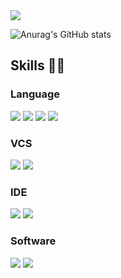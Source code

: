 <img src="https://capsule-render.vercel.app/api?type=Waving&color=gradient&height=200&section=header&text=「%20jang%20eun%20gye%20」&fontSize=40&animation=fadeIn&fontAlignY=40" />

![Anurag's GitHub stats](https://github-readme-stats.vercel.app/api?username=jangeungye&show_icons=true&theme=radical)


## Skills 🧑‍💻

<!--
**jangeungue/jangeungue** is a ✨ _special_ ✨ repository because its `README.md` (this file) appears on your GitHub profile.

Here are some ideas to get you started:

- 🔭 I’m currently working on ...
- 🌱 I’m currently learning ...
- 👯 I’m looking to collaborate on ...
- 🤔 I’m looking for help with ...
- 💬 Ask me about ...
- 📫 How to reach me: ...
- 😄 Pronouns: ...
- ⚡ Fun fact: ...
-->
### Language
<img src="https://img.shields.io/badge/C-A8B9CC?style=flat-square&logo=C&logoColor=white"/> <img src="https://img.shields.io/badge/C%23-512BD4?style=flat-square&logo=csharp&logoColor=white"/> <img src="https://img.shields.io/badge/C++-00599C?style=flat-square&logo=cplusplus&logoColor=white"/> <img src="https://img.shields.io/badge/Python-3776AB?style=flat-square&logo=python&logoColor=white"/>

### VCS
<img src="https://img.shields.io/badge/Github-9146FF?style=flat-square&logo=github&logoColor=white&height=200"/> <img src="https://img.shields.io/badge/Git-FF4500?style=flat-square&logo=git&logoColor=white"/>

### IDE
<img src="https://img.shields.io/badge/Visual Studio-5C2D91?style=flat-square&logo=visualstudio&logoColor=white"/> <img src="https://img.shields.io/badge/Visual Studio Code-007ACC?style=flat-square&logo=visualstudiocode&logoColor=white"/>

### Software
<img src="https://img.shields.io/badge/Unity-000000?style=flat-square&logo=unity&logoColor=white"/> <img src="https://img.shields.io/badge/Unreal Engine-0E1128?style=flat-square&logo=unrealengine&logoColor=white"/>
